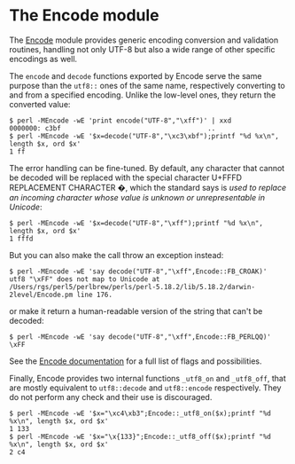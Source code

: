 # The Encode module

The [Encode](https://metacpan.org/pod/Encode) module provides generic
encoding conversion and validation routines, handling not only UTF-8
but also a wide range of other specific encodings as well.

The `encode` and `decode` functions exported by Encode serve the same purpose
than the `utf8::` ones of the same name, respectively converting to and from a
specified encoding. Unlike the low-level ones, they return the converted value:

    $ perl -MEncode -wE 'print encode("UTF-8","\xff")' | xxd
    0000000: c3bf                                     ..
    $ perl -MEncode -wE '$x=decode("UTF-8","\xc3\xbf");printf "%d %x\n", length $x, ord $x'
    1 ff

The error handling can be fine-tuned. By default, any character that cannot
be decoded will be replaced with the special character U+FFFD REPLACEMENT
CHARACTER &#xfffd;, which the standard says is *used to replace an incoming
character whose value is unknown or unrepresentable in Unicode*:

    $ perl -MEncode -wE '$x=decode("UTF-8","\xff");printf "%d %x\n", length $x, ord $x'
    1 fffd

But you can also make the call throw an exception instead:

    $ perl -MEncode -wE 'say decode("UTF-8","\xff",Encode::FB_CROAK)'
    utf8 "\xFF" does not map to Unicode at /Users/rgs/perl5/perlbrew/perls/perl-5.18.2/lib/5.18.2/darwin-2level/Encode.pm line 176.

or make it return a human-readable version of the string that can't be decoded:

    $ perl -MEncode -wE 'say decode("UTF-8","\xff",Encode::FB_PERLQQ)'
    \xFF

See the [Encode documentation](https://metacpan.org/pod/Encode) for a full list
of flags and possibilities.

Finally, Encode provides two internal functions `_utf8_on` and `_utf8_off`,
that are mostly equivalent to `utf8::decode` and `utf8::encode` respectively.
They do not perform any check and their use is discouraged.

    $ perl -MEncode -wE '$x="\xc4\xb3";Encode::_utf8_on($x);printf "%d %x\n", length $x, ord $x'
    1 133
    $ perl -MEncode -wE '$x="\x{133}";Encode::_utf8_off($x);printf "%d %x\n", length $x, ord $x'
    2 c4
